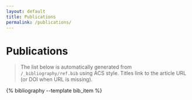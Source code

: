```yaml
---
layout: default
title: Publications
permalink: /publications/
---
```


# Publications

> The list below is automatically generated from `/_bibliography/ref.bib` using ACS style.
> Titles link to the article URL (or DOI when URL is missing).

<!-- 渲染全部条目，保持 bib 顺序（对应 _config.yml 中 sort_by: none） -->
{% bibliography --template bib_item %}
